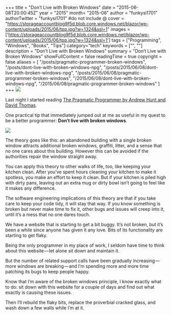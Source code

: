 +++
title = "Don’t Live with Broken Windows"
date = "2015-06-08T20:00:45Z"
year = "2015"
month= "2015-06"
author = "funkysi1701"
authorTwitter = "funkysi1701" #do not include @
cover = "https://storageaccountblog9f5d.blob.core.windows.net/blazor/wp-content/uploads/2015/06/tpp.jpg?w=1324&ssl=1"
images = ['https://storageaccountblog9f5d.blob.core.windows.net/blazor/wp-content/uploads/2015/06/tpp.jpg?w=1324&ssl=1']
tags = ["Programming", "Windows", "Books", "Tips"]
category="tech"
keywords = ["", ""]
description =  "Don’t Live with Broken Windows"
summary = "Don’t Live with Broken Windows"
showFullContent = false
readingTime = true
copyright = false
aliases = [
    "/posts/pragmatic-programmer-broken-windows",
    "/posts/dont-live-with-broken-windows-npg",
    "/posts/2015/06/08/dont-live-with-broken-windows-npg",
    "/posts/2015/06/08/pragmatic-programmer-broken-windows",
    "/2015/06/08/dont-live-with-broken-windows-npg",
    "/2015/06/08/pragmatic-programmer-broken-windows"
]
+++
![](https://storageaccountblog9f5d.blob.core.windows.net/blazor/wp-content/uploads/2015/06/1-ucIHdOcnByPsF5eX0j_mhg.jpeg?resize=1024%2C696&ssl=1)

Last night I started reading [The Pragmatic Programmer by Andrew Hunt and David Thomas](https://www.amazon.com/Pragmatic-Programmer-Journeyman-Master-ebook/dp/B003GCTQAE/ref=mt_kindle?_encoding=UTF8&me=).

One practical tip that immediately jumped out at me as useful in my quest to be a better programmer: **Don’t live with broken windows**.

![](https://storageaccountblog9f5d.blob.core.windows.net/blazor/wp-content/uploads/2015/06/tpp.jpg?w=1324&ssl=1)

The theory goes like this: an abandoned building with a single broken window attracts additional broken windows, graffiti, litter, and a sense that no one cares about this building. However this can be avoided if the authorities repair the window straight away.

You can apply this theory to other walks of life, too, like keeping your kitchen clean. After you’ve spent hours cleaning your kitchen to make it spotless, you make an effort to keep it clean. But if your kitchen is piled high with dirty pans, leaving out an extra mug or dirty bowl isn’t going to feel like it makes any difference.

The software engineering implications of this theory are that if you take care to keep your code tidy, it will stay that way. If you know something is broken but never make time to fix it, other bugs and issues will creep into it, until it’s a mess that no one dares touch.

We have a website that is starting to get a bit buggy. It’s not broken, but it’s been a while since anyone has given it any love. Bits of its functionality are starting to get flaky.

Being the only programmer in my place of work, I seldom have time to think about this website — let alone sit down and maintain it.

But the number of related support calls have been gradually increasing — more windows are breaking — and I’m spending more and more time patching its bugs to keep people happy.

Know that I’m aware of the broken windows principle, I know exactly what to do: sit down with this website for a couple of days and find out what exactly is causing these issues.

Then I’ll rebuild the flaky bits, replace the proverbial cracked glass, and wash down a few walls while I’m at it.
